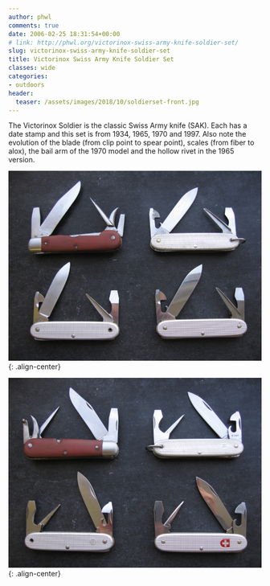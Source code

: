 ```yaml
---
author: phwl
comments: true
date: 2006-02-25 18:31:54+00:00
# link: http://phwl.org/victorinox-swiss-army-knife-soldier-set/
slug: victorinox-swiss-army-knife-soldier-set
title: Victorinox Swiss Army Knife Soldier Set
classes: wide
categories:
- outdoors
header:
  teaser: /assets/images/2018/10/soldierset-front.jpg
---
```


The Victorinox Soldier is the classic Swiss Army knife (SAK). Each has a date stamp and this set is from 1934, 1965, 1970 and 1997. Also note the evolution of the blade (from clip point to spear point), scales (from fiber to alox), the bail arm of the 1970 model and the hollow rivet in the 1965 version.

![](/assets/images/2018/10/soldierset-back.jpg){: .align-center}

![](/assets/images/2018/10/soliderset-front.jpg){: .align-center}
